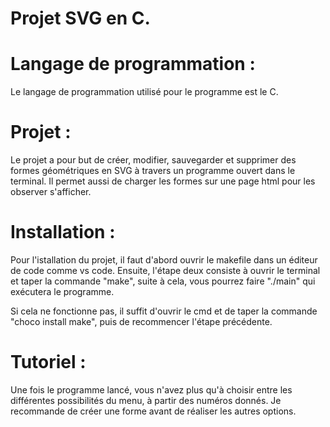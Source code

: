 # Projet SVG en C.

# Langage de programmation :
Le langage de programmation utilisé pour le programme est le C.

# Projet :
Le projet a pour but de créer, modifier, sauvegarder et supprimer des formes géométriques en SVG à travers un programme ouvert dans le terminal.
Il permet aussi de charger les formes sur une page html pour les observer s'afficher.

# Installation :

Pour l'istallation du projet, il faut d'abord ouvrir le makefile dans un éditeur de code comme vs code.
Ensuite, l'étape deux consiste à ouvrir le terminal et taper la commande "make", suite à cela, vous pourrez faire "./main" qui exécutera le programme.

Si cela ne fonctionne pas, il suffit d'ouvrir le cmd et de taper la commande "choco install make", puis de recommencer l'étape précédente.

# Tutoriel :
Une fois le programme lancé, vous n'avez plus qu'à choisir entre les différentes possibilités du menu, à partir des numéros donnés.
Je recommande de créer une forme avant de réaliser les autres options.